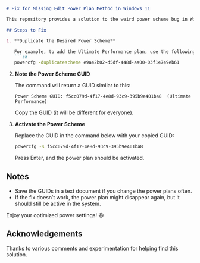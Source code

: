 

```markdown
# Fix for Missing Edit Power Plan Method in Windows 11

This repository provides a solution to the weird power scheme bug in Windows 11 where the "Edit Power Plan" method is missing.

## Steps to Fix

1. **Duplicate the Desired Power Scheme**

   For example, to add the Ultimate Performance plan, use the following command:
   ```sh
   powercfg -duplicatescheme e9a42b02-d5df-448d-aa00-03f14749eb61
   ```

2. **Note the Power Scheme GUID**

   The command will return a GUID similar to this:
   ```
   Power Scheme GUID: f5cc079d-4f17-4e8d-93c9-395b9e401ba8  (Ultimate Performance)
   ```

   Copy the GUID (it will be different for everyone).

3. **Activate the Power Scheme**

   Replace the GUID in the command below with your copied GUID:
   ```sh
   powercfg -s f5cc079d-4f17-4e8d-93c9-395b9e401ba8
   ```

   Press Enter, and the power plan should be activated.

## Notes

- Save the GUIDs in a text document if you change the power plans often.
- If the fix doesn’t work, the power plan might disappear again, but it should still be active in the system.

Enjoy your optimized power settings! 😃

## Acknowledgements

Thanks to various comments and experimentation for helping find this solution.
```
